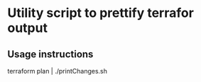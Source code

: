 # Utility script to prettify terrafor output

## Usage instructions

terraform plan | ./printChanges.sh 


